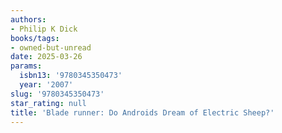 ```yaml
---
authors:
- Philip K Dick
books/tags:
- owned-but-unread
date: 2025-03-26
params:
  isbn13: '9780345350473'
  year: '2007'
slug: '9780345350473'
star_rating: null
title: 'Blade runner: Do Androids Dream of Electric Sheep?'
---
```


<!--more-->